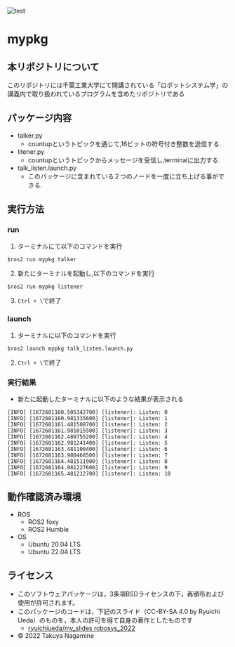 ![test](https://github.com/TakuyaNagamine/mypkg/actions/workflows/test.yml/badge.svg)
# mypkg
## 本リポジトリについて
このリポジトリには千葉工業大学にて開講されている「ロボットシステム学」の講義内で取り扱われているプログラムを含めたリポジトリである
## パッケージ内容
- talker.py
  - countupというトピックを通じて,16ビットの符号付き整数を送信する.
- litener.py
  - countupというトピックからメッセージを受信し,terminalに出力する. 
- talk_listen.launch.py
  - このパッケージに含まれている２つのノードを一度に立ち上げる事ができる.
## 実行方法
### run
1. ターミナルにて以下のコマンドを実行
  ```
  $ros2 run mypkg talker
  ```
2. 新たにターミナルを起動し,以下のコマンドを実行
  ```
  $ros2 run mypkg listener
  ```
3. `Ctrl + \`で終了
### launch
1. ターミナルに以下のコマンドを実行  
```
$ros2 launch mypkg talk_listen.launch.py
```
2. `Ctrl + \`で終了
### 実行結果
- 新たに起動したターミナルに以下のような結果が表示される
```
[INFO] [1672681160.505342700] [listener]: Listen: 0
[INFO] [1672681160.981315600] [listener]: Listen: 1
[INFO] [1672681161.481508700] [listener]: Listen: 2
[INFO] [1672681161.981015500] [listener]: Listen: 3
[INFO] [1672681162.480755200] [listener]: Listen: 4
[INFO] [1672681162.981241400] [listener]: Listen: 5
[INFO] [1672681163.481100400] [listener]: Listen: 6
[INFO] [1672681163.980468500] [listener]: Listen: 7
[INFO] [1672681164.481511900] [listener]: Listen: 8
[INFO] [1672681164.981227600] [listener]: Listen: 9
[INFO] [1672681165.481212700] [listener]: Listen: 10
```
## 動作確認済み環境
- ROS
  - ROS2 foxy
  - ROS2 Humble
- OS
  - Ubuntu 20.04 LTS  
  - Ubuntu 22.04 LTS  
## ライセンス
  - このソフトウェアパッケージは，3条項BSDライセンスの下，再頒布および使用が許可されます。
  - このパッケージのコードは，下記のスライド（CC-BY-SA 4.0 by Ryuichi Ueda）のものを，本人の許可を得て自身の著作としたものです
    - [ryuichiueda/my_slides robosys_2022](https://github.com/ryuichiueda/my_slides/tree/master/robosys_2022)
  - © 2022 Takuya Nagamine
